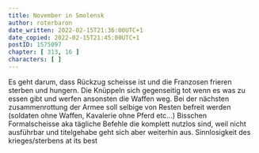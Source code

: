 ```yaml
---
title: November in Smolensk
author: roterbaron
date_written: 2022-02-15T21:36:00UTC+1
date_copied: 2022-02-15T21:45:00UTC+1
postID: 1575097
chapter: [ 313, 16 ]
characters: [ ]
---
```

Es geht darum, dass Rückzug scheisse ist und die Franzosen frieren sterben und hungern. Die Knüppeln sich gegenseitig tot wenn es was zu essen gibt und werfen ansonsten die Waffen weg. Bei der nächsten zusammenrottung der Armee soll selbige von Resten befreit werden (soldaten ohne Waffen, Kavalerie ohne Pferd etc...)
Bisschen Formalscheisse aka tägliche Befehle die komplett nutzlos sind, weil nicht ausführbar und titelgehabe geht sich aber weiterhin aus. Sinnlosigkeit des krieges/sterbens at its best